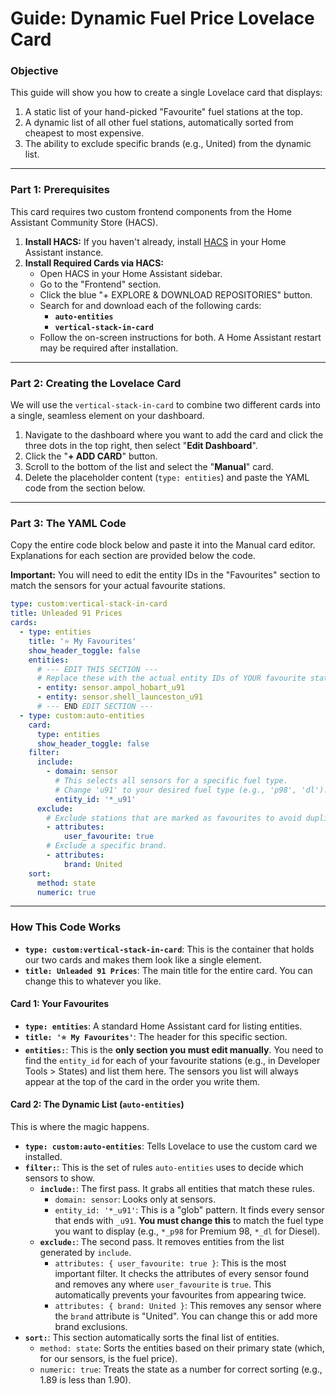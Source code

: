 # Guide: Dynamic Fuel Price Lovelace Card

### Objective

This guide will show you how to create a single Lovelace card that displays:

1.  A static list of your hand-picked "Favourite" fuel stations at the top.
2.  A dynamic list of all other fuel stations, automatically sorted from cheapest to most expensive.
3.  The ability to exclude specific brands (e.g., United) from the dynamic list.

---

### Part 1: Prerequisites

This card requires two custom frontend components from the Home Assistant Community Store (HACS).

1.  **Install HACS:** If you haven't already, install [HACS](https://hacs.xyz/) in your Home Assistant instance.
2.  **Install Required Cards via HACS:**
    * Open HACS in your Home Assistant sidebar.
    * Go to the "Frontend" section.
    * Click the blue "+ EXPLORE & DOWNLOAD REPOSITORIES" button.
    * Search for and download each of the following cards:
        * **`auto-entities`**
        * **`vertical-stack-in-card`**
    * Follow the on-screen instructions for both. A Home Assistant restart may be required after installation.

---

### Part 2: Creating the Lovelace Card

We will use the `vertical-stack-in-card` to combine two different cards into a single, seamless element on your dashboard.

1.  Navigate to the dashboard where you want to add the card and click the three dots in the top right, then select "**Edit Dashboard**".
2.  Click the "**+ ADD CARD**" button.
3.  Scroll to the bottom of the list and select the "**Manual**" card.
4.  Delete the placeholder content (`type: entities`) and paste the YAML code from the section below.

---

### Part 3: The YAML Code

Copy the entire code block below and paste it into the Manual card editor. Explanations for each section are provided below the code.

**Important:** You will need to edit the entity IDs in the "Favourites" section to match the sensors for your actual favourite stations.

```yaml
type: custom:vertical-stack-in-card
title: Unleaded 91 Prices
cards:
  - type: entities
    title: '⭐ My Favourites'
    show_header_toggle: false
    entities:
      # --- EDIT THIS SECTION ---
      # Replace these with the actual entity IDs of YOUR favourite stations
      - entity: sensor.ampol_hobart_u91
      - entity: sensor.shell_launceston_u91
      # --- END EDIT SECTION ---
  - type: custom:auto-entities
    card:
      type: entities
      show_header_toggle: false
    filter:
      include:
        - domain: sensor
          # This selects all sensors for a specific fuel type.
          # Change 'u91' to your desired fuel type (e.g., 'p98', 'dl').
          entity_id: '*_u91'
      exclude:
        # Exclude stations that are marked as favourites to avoid duplicates.
        - attributes:
            user_favourite: true
        # Exclude a specific brand.
        - attributes:
            brand: United
    sort:
      method: state
      numeric: true
```

---

### How This Code Works

* **`type: custom:vertical-stack-in-card`**: This is the container that holds our two cards and makes them look like a single element.
* **`title: Unleaded 91 Prices`**: The main title for the entire card. You can change this to whatever you like.

#### Card 1: Your Favourites

* **`type: entities`**: A standard Home Assistant card for listing entities.
* **`title: '⭐ My Favourites'`**: The header for this specific section.
* **`entities:`**: This is the **only section you must edit manually**. You need to find the `entity_id` for each of your favourite stations (e.g., in Developer Tools > States) and list them here. The sensors you list will always appear at the top of the card in the order you write them.

#### Card 2: The Dynamic List (`auto-entities`)

This is where the magic happens.

* **`type: custom:auto-entities`**: Tells Lovelace to use the custom card we installed.
* **`filter:`**: This is the set of rules `auto-entities` uses to decide which sensors to show.
    * **`include:`**: The first pass. It grabs all entities that match these rules.
        * `domain: sensor`: Looks only at sensors.
        * `entity_id: '*_u91'`: This is a "glob" pattern. It finds every sensor that ends with `_u91`. **You must change this** to match the fuel type you want to display (e.g., `*_p98` for Premium 98, `*_dl` for Diesel).
    * **`exclude:`**: The second pass. It removes entities from the list generated by `include`.
        * `attributes: { user_favourite: true }`: This is the most important filter. It checks the attributes of every sensor found and removes any where `user_favourite` is `true`. This automatically prevents your favourites from appearing twice.
        * `attributes: { brand: United }`: This removes any sensor where the `brand` attribute is "United". You can change this or add more brand exclusions.
* **`sort:`**: This section automatically sorts the final list of entities.
    * `method: state`: Sorts the entities based on their primary state (which, for our sensors, is the fuel price).
    * `numeric: true`: Treats the state as a number for correct sorting (e.g., 1.89 is less than 1.90).